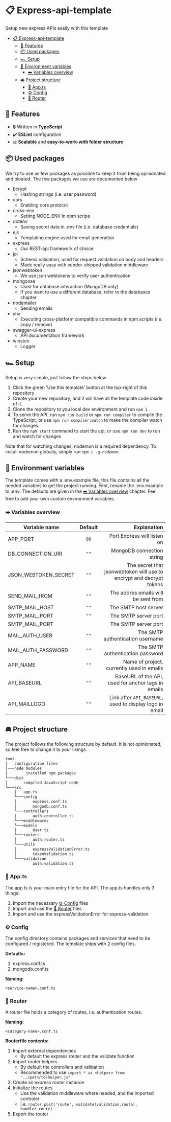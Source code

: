 # 📋 Express-api-template

Setup new express APIs easily with this template

- [📋 Express-api-template](#-express-api-template)
  - [💪 Features](#-features)
  - [📦 Used packages](#-used-packages)
  - [🏎️ Setup](#️-setup)
  - [🔑 Environment variables](#-environment-variables)
    - [➡️ Variables overview](#️-variables-overview)
  - [🚘 Project structure](#-project-structure)
    - [📇 App.ts](#-appts)
    - [⚙️ Config](#️-config)
    - [🚦 Router](#-router)

## 💪 Features

- 🔒 Written in **TypeScript**
- ✔️ **ESLint** configuration
- ⚖️ **Scalable** and **easy-to-work-with folder structure**

## 📦 Used packages

We try to use as few packages as possible to keep it from being opinionated and bloated. The few packages we use are documented below

- bcrypt
  - Hashing strings (i.e. user password)
- cors
  - Enabling cors protocol
- cross-env
  - Setting NODE_ENV in npm scrips
- dotenv
  - Saving secret data in .env file (i.e. database credentials)
- ejs
  - Templating engine used for email generation
- express
  - Our REST-api framework of choice
- joi
  - Schema validation, used for request validation on body and headers
  - Made really easy with vendor-shipped validation middleware
- jsonwebtoken
  - We use json webtokens to verify user authentication
- mongoose
  - Used for database interaction (MongoDB only)
  - If you want to use a different database, refer to the databases chapter
- nodemailer
  - Sending emails
- shx
  - Executing cross-platform compatible commands in npm scripts (i.e. copy / remove)
- swagger-ui-express
  - API documentation framework
- winston
  - Logger

## 🏎️ Setup

Setup is very simple, just follow the steps below

1. Click the green 'Use this template' button at the top-right of this repository
2. Create your new repository, and it will have all the template code inside of it.
3. Clone the repository to you local dev environment and run `npm i`
4. To serve the API, run `npm run build` or `npm run compiler` to compile the TypeScript, or use `npm run compiler:watch` to make the compiler watch for changes.
5. Run the `npm start` command to start the api, or use `npm run dev` to run and watch for changes

Note that for watching changes, nodemon is a required dependency. To install nodemon globally, simply run `npm i -g nodemon`.

## 🔑 Environment variables

The template comes with a .env.example file, this file contains all the needed variables to get the project running. First, rename the .env.example to .env. The defaults are given in the [➡️ Variables overview](#️-variables-overview) chapter. Feel free to add your own custom environment variables.

### ➡️ Variables overview

|Variable name|Default|Explanation|
|-|:-:|-:|
|APP_PORT|`80`|Port Express will listen on|
|DB_CONNECTION_URI|`""`|MongoDB connection string|
|JSON_WEBTOKEN_SECRET|`""`|The secret that jsonwebtoken will use to encrypt and decrypt tokens|
|SEND_MAIL_fROM|`""`|The addres emails will be sent from|
|SMTP_MAIL_HOST|`""`|The SMTP host server|
|SMTP_MAIL_PORT|`""`|The SMTP server port|
|SMTP_MAIL_PORT||The SMTP server port|
|MAIL_AUTH_USER|`""`|The SMTP authentication username|
|MAIL_AUTH_PASSWORD|`""`|The SMTP authentication password|
|APP_NAME|`""`|Name of project, currently used in emails|
|API_BASEURL|`""`|BaseURL of the API, used for anchor tags in emails|
|API_MAILLOGO|`""`|Link after `API_BASEURL`, used to display logo in email|

## 🚘 Project structure

The project follows the following structure by default. It is not opinionated, so feel free to change it to your likings.

```md
root
│   configuration files
│───node modules
│        installed npm packages
└───dist
│       compiled JavaScript code
└───src
    │   app.ts
    └───config
    │       express.conf.ts
    │       mongodb.conf.ts
    └───controllers
    │       auth.controller.ts
    └───middlewares
    └───models
    │       User.ts
    └───routers
    │       auth.router.ts
    └───utils
    │       expressValidationError.ts
    │       tokenValidation.ts
    └───validation
            auth.validation.ts
```

### 📇 App.ts

The app.ts is your main entry file for the API. The app.ts handles only 3 things:

1. Import the necessary [⚙️ Config](#️-config) files
2. Import and use the [🚦 Router](#-router) files
3. Import and use the expressValidationError for express-validation

### ⚙️ Config

The config directory contains packages and services that need to be configured / registered. The template ships with 2 config files.

**Defaults:**

1. express.conf.ts
2. mongodb.conf.ts

**Naming:**

`<service-name>.conf.ts`

### 🚦 Router

A router file holds a category of routes, i.e. authentication routes.

**Naming:**

`<category-name>.conf.ts`

**Routerfile contents:**

1. Import external dependencies
   - By default the express router and the validate function
2. Import router helpers
   - By default the controllers and validation
   - Recommended to use `import * as <helper> from '../path/to/helper.js'`
3. Create an express router instance
4. Initialize the routes
   - Use the validation middleware where needed, and the imported controler
   - I.e. `router.post('route', validate(validation.route), handler.route)`
5. Export the router
